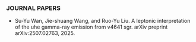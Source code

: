 
### JOURNAL PAPERS

- Su-Yu Wan, Jie-shuang Wang, and Ruo-Yu Liu. A leptonic interpretation of the uhe gamma-ray emission from v4641 sgr. arXiv preprint arXiv:2507.02763, 2025.

